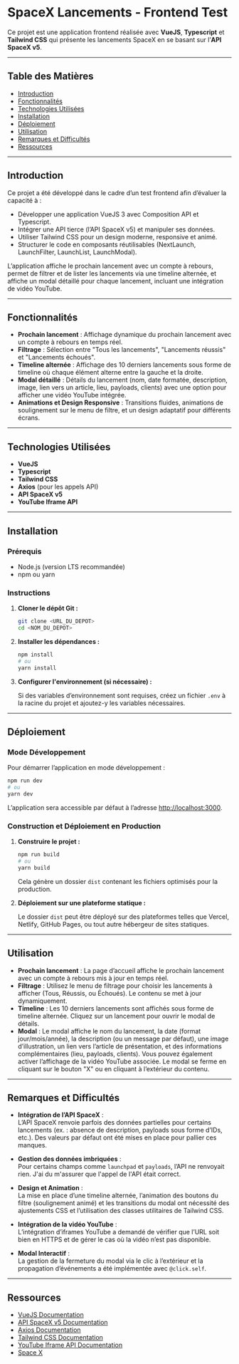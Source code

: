 # SpaceX Lancements - Frontend Test

Ce projet est une application frontend réalisée avec **VueJS**, **Typescript** et **Tailwind CSS** qui présente les lancements SpaceX en se basant sur l’**API SpaceX v5**.

---

## Table des Matières

- [Introduction](#introduction)
- [Fonctionnalités](#fonctionnalités)
- [Technologies Utilisées](#technologies-utilisées)
- [Installation](#installation)
- [Déploiement](#déploiement)
- [Utilisation](#utilisation)
- [Remarques et Difficultés](#remarques-et-difficultés)
- [Ressources](#ressources)

---

## Introduction

Ce projet a été développé dans le cadre d’un test frontend afin d’évaluer la capacité à :

- Développer une application VueJS 3 avec Composition API et Typescript.
- Intégrer une API tierce (l’API SpaceX v5) et manipuler ses données.
- Utiliser Tailwind CSS pour un design moderne, responsive et animé.
- Structurer le code en composants réutilisables (NextLaunch, LaunchFilter, LaunchList, LaunchModal).

L’application affiche le prochain lancement avec un compte à rebours, permet de filtrer et de lister les lancements via une timeline alternée, et affiche un modal détaillé pour chaque lancement, incluant une intégration de vidéo YouTube.

---

## Fonctionnalités

- **Prochain lancement** : Affichage dynamique du prochain lancement avec un compte à rebours en temps réel.
- **Filtrage** : Sélection entre "Tous les lancements", "Lancements réussis" et "Lancements échoués".
- **Timeline alternée** : Affichage des 10 derniers lancements sous forme de timeline où chaque élément alterne entre la gauche et la droite.
- **Modal détaillé** : Détails du lancement (nom, date formatée, description, image, lien vers un article, lieu, payloads, clients) avec une option pour afficher une vidéo YouTube intégrée.
- **Animations et Design Responsive** : Transitions fluides, animations de soulignement sur le menu de filtre, et un design adaptatif pour différents écrans.

---

## Technologies Utilisées

- **VueJS**
- **Typescript**
- **Tailwind CSS**
- **Axios** (pour les appels API)
- **API SpaceX v5**
- **YouTube Iframe API**

---

## Installation

### Prérequis

- Node.js (version LTS recommandée)
- npm ou yarn

### Instructions

1. **Cloner le dépôt Git :**

   ```bash
   git clone <URL_DU_DEPOT>
   cd <NOM_DU_DEPOT>
   ```

2. **Installer les dépendances :**

   ```bash
   npm install
   # ou
   yarn install
   ```

3. **Configurer l'environnement (si nécessaire) :**

   Si des variables d’environnement sont requises, créez un fichier `.env` à la racine du projet et ajoutez-y les variables nécessaires.

---

## Déploiement

### Mode Développement

Pour démarrer l’application en mode développement :

```bash
npm run dev
# ou
yarn dev
```

L’application sera accessible par défaut à l’adresse [http://localhost:3000](http://localhost:3000).

### Construction et Déploiement en Production

1. **Construire le projet :**

   ```bash
   npm run build
   # ou
   yarn build
   ```

   Cela génère un dossier `dist` contenant les fichiers optimisés pour la production.

2. **Déploiement sur une plateforme statique :**

   Le dossier `dist` peut être déployé sur des plateformes telles que Vercel, Netlify, GitHub Pages, ou tout autre hébergeur de sites statiques.

---

## Utilisation

- **Prochain lancement** : La page d’accueil affiche le prochain lancement avec un compte à rebours mis à jour en temps réel.
- **Filtrage** : Utilisez le menu de filtrage pour choisir les lancements à afficher (Tous, Réussis, ou Échoués). Le contenu se met à jour dynamiquement.
- **Timeline** : Les 10 derniers lancements sont affichés sous forme de timeline alternée. Cliquez sur un lancement pour ouvrir le modal de détails.
- **Modal** : Le modal affiche le nom du lancement, la date (format jour/mois/année), la description (ou un message par défaut), une image d’illustration, un lien vers l’article de présentation, et des informations complémentaires (lieu, payloads, clients). Vous pouvez également activer l’affichage de la vidéo YouTube associée. Le modal se ferme en cliquant sur le bouton "X" ou en cliquant à l’extérieur du contenu.

---

## Remarques et Difficultés

- **Intégration de l’API SpaceX** :  
  L’API SpaceX renvoie parfois des données partielles pour certains lancements (ex. : absence de description, payloads sous forme d’IDs, etc.). Des valeurs par défaut ont été mises en place pour pallier ces manques.

- **Gestion des données imbriquées** :  
  Pour certains champs comme `launchpad` et `payloads`, l’API ne renvoyait rien. J'ai du m'assurer que l'appel de l'API était correct.

- **Design et Animation** :  
  La mise en place d’une timeline alternée, l’animation des boutons du filtre (soulignement animé) et les transitions du modal ont nécessité des ajustements CSS et l’utilisation des classes utilitaires de Tailwind CSS.

- **Intégration de la vidéo YouTube** :  
  L’intégration d’iframes YouTube a demandé de vérifier que l’URL soit bien en HTTPS et de gérer le cas où la vidéo n’est pas disponible.

- **Modal Interactif** :  
  La gestion de la fermeture du modal via le clic à l’extérieur et la propagation d’événements a été implémentée avec `@click.self`.

---

## Ressources

- [VueJS Documentation](https://vuejs.org/)
- [API SpaceX v5 Documentation](https://github.com/r-spacex/SpaceX-API)
- [Axios Documentation](https://axios-http.com/)
- [Tailwind CSS Documentation](https://tailwindcss.com/)
- [YouTube Iframe API Documentation](https://developers.google.com/youtube/iframe_api_reference)
- [Space X](https://www.spacex.com/)
